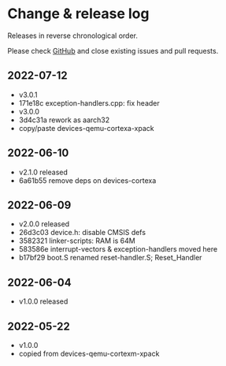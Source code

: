# Change & release log

Releases in reverse chronological order.

Please check
[GitHub](https://github.com/micro-os-plus/devices-qemu-aarch32-xpack/issues/)
and close existing issues and pull requests.

## 2022-07-12

* v3.0.1
* 171e18c exception-handlers.cpp: fix header
* v3.0.0
* 3d4c31a rework as aarch32
* copy/paste devices-qemu-cortexa-xpack

## 2022-06-10

* v2.1.0 released
* 6a61b55 remove deps on devices-cortexa

## 2022-06-09

* v2.0.0 released
* 26d3c03 device.h: disable CMSIS defs
* 3582321 linker-scripts: RAM is 64M
* 583586e interrupt-vectors & exception-handlers moved here
* b17bf29 boot.S renamed reset-handler.S; Reset_Handler

## 2022-06-04

* v1.0.0 released

## 2022-05-22

* v1.0.0
* copied from devices-qemu-cortexm-xpack

